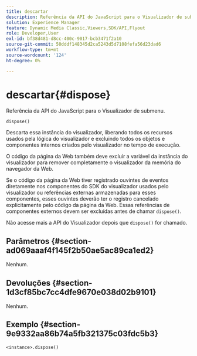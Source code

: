 ```yaml
---
title: descartar
description: Referência da API do JavaScript para o Visualizador de submenu.
solution: Experience Manager
feature: Dynamic Media Classic,Viewers,SDK/API,Flyout
role: Developer,User
exl-id: bf38d481-d8cc-400c-9017-bcb3471f2a10
source-git-commit: 50dddf148345d2ca5243d5d7108fefa56d23dad6
workflow-type: tm+mt
source-wordcount: '124'
ht-degree: 0%

---
```


# descartar{#dispose}

Referência da API do JavaScript para o Visualizador de submenu.

`dispose()`

Descarta essa instância do visualizador, liberando todos os recursos usados pela lógica do visualizador e excluindo todos os objetos e componentes internos criados pelo visualizador no tempo de execução.

O código da página da Web também deve excluir a variável da instância do visualizador para remover completamente o visualizador da memória do navegador da Web.

Se o código da página da Web tiver registrado ouvintes de eventos diretamente nos componentes do SDK do visualizador usados pelo visualizador ou referências externas armazenadas para esses componentes, esses ouvintes deverão ter o registro cancelado explicitamente pelo código da página da Web. Essas referências de componentes externos devem ser excluídas antes de chamar `dispose()`.

Não acesse mais a API do Visualizador depois que `dispose()` for chamado.

## Parâmetros {#section-ad069aaaf4f145f2b50ae5ac89ca1ed2}

Nenhum.

## Devoluções {#section-1d3cf85bc7cc4dfe9670e038d02b9101}

Nenhum.

## Exemplo {#section-9e9332aa86b74a5fb321375c03fdc5b3}

```
<instance>.dispose()
```
